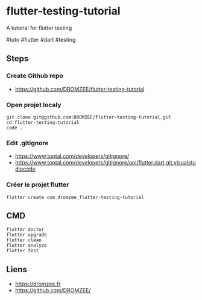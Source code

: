 # flutter-testing-tutorial
A tutorial for flutter testing

#tuto #flutter #dart #testing

## Steps


### Create Github repo

- https://github.com/DROMZEE/flutter-testing-tutorial

### Open projet localy

```console
git clone git@github.com:DROMZEE/flutter-testing-tutorial.git
cd flutter-testing-tutorial
code .
```

### Edit .gitignore

- https://www.toptal.com/developers/gitignore/
- https://www.toptal.com/developers/gitignore/api/flutter,dart,git,visualstudiocode


### Créer le projet flutter 

```console
flutter create com_dromzee_flutter-testing-tutorial
```




## CMD

```console
flutter doctor
flutter upgrade
flutter clean
flutter analyze
flutter test
```


## Liens

- https://dromzee.fr
- https://github.com/DROMZEE/


